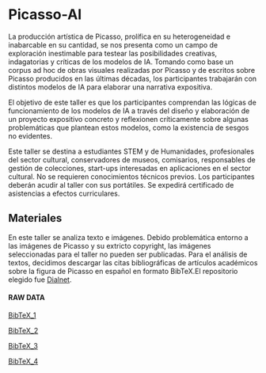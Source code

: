 # Picasso-AI

La producción artística de Picasso, prolífica en su heterogeneidad e inabarcable en su cantidad, se nos presenta como un campo de exploración inestimable para testear las posibilidades creativas, indagatorias y críticas de los modelos de IA. Tomando como base un corpus ad hoc de obras visuales realizadas por Picasso y de escritos sobre Picasso producidos en las últimas décadas, los participantes trabajarán con distintos modelos de IA para elaborar una narrativa expositiva. 

El objetivo de este taller es que los participantes comprendan las lógicas de funcionamiento de los modelos de IA a través del diseño y elaboración de un proyecto expositivo concreto y reflexionen críticamente sobre algunas problemáticas que plantean estos modelos, como la existencia de sesgos no evidentes. 

Este taller se destina a estudiantes STEM y de Humanidades, profesionales del sector cultural, conservadores de museos, comisarios, responsables de gestión de colecciones, start-ups interesadas en aplicaciones en el sector cultural. No se requieren conocimientos técnicos previos. Los participantes deberán acudir al taller con sus portátiles. Se expedirá certificado de asistencias a efectos curriculares.

## Materiales
En este taller se analiza texto e imágenes. Debido problemática entorno a las imágenes de Picasso y su extricto copyright, las imágenes seleccionadas para el taller no pueden ser publicadas.
Para el análisis de textos, decidimos descargar las citas bibliográficas de artículos académicos sobre la figura de Picasso en español en formato BibTeX.El repositorio elegido fue [Dialnet](https://dialnet.unirioja.es/). 

#### RAW DATA
[BibTeX_1](https://github.com/BarbaraRomero/Picasso-AI/blob/4fe5df80c4c8eccf77740fbd18e72e362ed9e770/dialnet1.txt)

[BibTeX_2](https://github.com/BarbaraRomero/Picasso-AI/blob/4fe5df80c4c8eccf77740fbd18e72e362ed9e770/dialnet2.txt)

[BibTeX_3](https://github.com/BarbaraRomero/Picasso-AI/blob/4fe5df80c4c8eccf77740fbd18e72e362ed9e770/dialnet3.txt)

[BibTeX_4](https://github.com/BarbaraRomero/Picasso-AI/blob/4fe5df80c4c8eccf77740fbd18e72e362ed9e770/dialnet4.txt)
